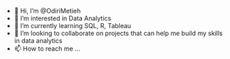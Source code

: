 - 👋 Hi, I’m @OdiriMetieh
- 👀 I’m interested in Data Analytics
- 🌱 I’m currently learning SQL, R, Tableau
- 💞️ I’m looking to collaborate on projects that can help me build my skills in data analytics
- 📫 How to reach me ...

<!---
OdiriMetieh/OdiriMetieh is a ✨ special ✨ repository because its `README.md` (this file) appears on your GitHub profile.
You can click the Preview link to take a look at your changes.
--->
